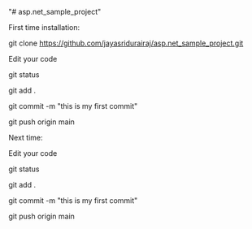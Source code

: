 "# asp.net_sample_project" 

First time installation:

git clone https://github.com/jayasridurairaj/asp.net_sample_project.git

Edit your code

git status

git add .

git commit -m "this is my first commit"

git push origin main


Next time:

Edit your code

git status

git add .

git commit -m "this is my first commit"

git push origin main
